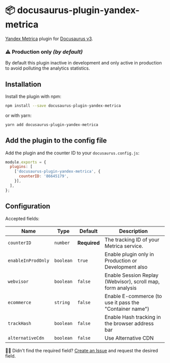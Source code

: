 # 📦 docusaurus-plugin-yandex-metrica

[Yandex Metrica](https://metrika.yandex.ru) plugin for [Docusaurus v3](https://docusaurus.io/).

### ⚠️ Production only _(by default)_

By default this plugin inactive in development and only active in production to avoid polluting the analytics statistics.

## Installation

Install the plugin with npm:

```bash
npm install --save docusaurus-plugin-yandex-metrica
```

or with yarn:
```bash
yarn add docusaurus-plugin-yandex-metrica
```

## Add the plugin to the config file

Add the plugin and the counter ID to your `docusaurus.config.js`:

```js
module.exports = {
  plugins: [
    ['docusaurus-plugin-yandex-metrica', {
      counterID: '86645179',
    }],
  ],
};
```

## Configuration

Accepted fields:

<small>

| Name | Type | Default | Description |
| --- | --- | --- | --- |
| `counterID` | `number` | **Required** | The tracking ID of your Metrica service. |
| `enableInProdOnly` | `boolean` | `true` | Enable plugin only in Production or Development also |
| `webvisor` | `boolean` | `false` | Enable Session Replay (Webvisor), scroll map, form analysis |
| `ecommerce` | `string` | `false` | Enable E-commerce (to use it pass the "Container name") |
| `trackHash` | `boolean` | `false` | Enable Hash tracking in the browser address bar |
| `alternativeCdn` | `boolean` | `false` | Use Alternative CDN |

</small>

🤷‍♂️ Didn't find the required field? [Create an Issue](https://github.com/sgromkov/docusaurus-plugin-yandex-metrica/issues/new) and request the desired field.
